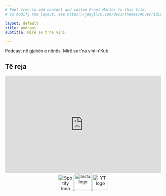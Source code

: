 ```yaml
---
# Feel free to add content and custom Front Matter to this file.
# To modify the layout, see https://jekyllrb.com/docs/themes/#overriding-theme-defaults

layout: default
title: podcast
subtitle: Mirë se t'na vini!

---
```


Podcast në gjuhën e nënës. Mirë se t'na vini n'Kub. 
## Të reja

<center>
<iframe width="100%" height="315" src="https://www.youtube.com/embed/videoseries?si=z86MWtIuSzDeM4ZV&amp;list=PLS5pUGYZQZAxsrwgcJAP63p8wLBP_HLTV" title="YouTube video player" frameborder="0" allow="accelerometer; autoplay; clipboard-write; encrypted-media; gyroscope; picture-in-picture; web-share" allowfullscreen></iframe>

</center>


<center>
<div>
    <a href="https://open.spotify.com/show/7CvAbWRzB0cOScML9Jji2N?si=33ea44448b69451f"  target="_blank" > <img alt="Spotify logo" src="{{ site.baseurl }}/assets/img/spotifyweb.png" height="50"> </a>
    <a href= "https://www.instagram.com/nkub.podcast/" target="_blank"> <img alt="Insta logo" src="{{ site.baseurl }}/assets/img/instaweb.png" height="55"> </a>
    <a href="https://www.youtube.com/@nkub4989"  target="_blank" > <img alt="YT logo" src="{{ site.baseurl }}/assets/img/ytweb.png" height="50">  </a>


</div>
</center>
